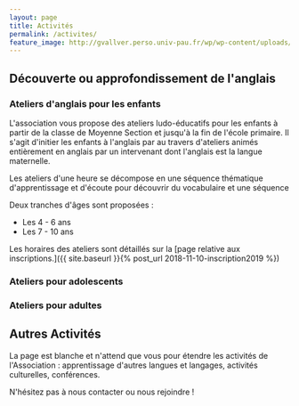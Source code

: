 ```yaml
---
layout: page
title: Activités
permalink: /activites/
feature_image: http://gvallver.perso.univ-pau.fr/wp/wp-content/uploads/cm.png
---
```


## Découverte ou approfondissement de l'anglais

### Ateliers d'anglais pour les enfants

L'association vous propose des ateliers ludo-éducatifs pour les enfants à partir
de la classe de Moyenne Section et jusqu'à la fin de l'école primaire.
Il s'agit d'initier les enfants à l'anglais par au travers d'ateliers animés
entièrement en anglais par un intervenant dont l'anglais est la langue maternelle.

Les ateliers d'une heure se décompose en une séquence thématique d'apprentissage
et d'écoute pour découvrir du vocabulaire et une séquence

Deux tranches d'âges sont proposées :
* Les 4 - 6 ans
* Les 7 - 10 ans

Les horaires des ateliers sont détaillés sur la
[page relative aux inscriptions.]({{ site.baseurl }}{% post_url 2018-11-10-inscription2019 %})

### Ateliers pour adolescents

### Ateliers pour adultes

## Autres Activités

La page est blanche et n'attend que vous pour étendre les activités de
l'Association : apprentissage d'autres langues et langages, activités culturelles,
conférences.

N'hésitez pas à nous contacter ou nous rejoindre !
